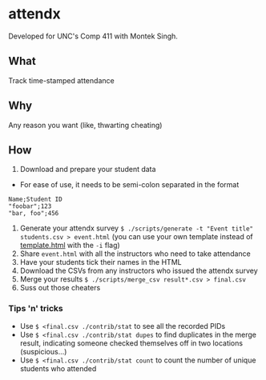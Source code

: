 # attendx

Developed for UNC's Comp 411 with Montek Singh.

## What

Track time-stamped attendance

## Why

Any reason you want (like, thwarting cheating)

## How

1. Download and prepare your student data
  - For ease of use, it needs to be semi-colon separated in the format
```
Name;Student ID
"foobar";123
"bar, foo";456
```
1. Generate your attendx survey `$ ./scripts/generate -t "Event title"
   students.csv > event.html` (you can use your own template instead of
   [template.html](./template.html) with the `-i` flag)
1. Share `event.html` with all the instructors who need to take attendance
1. Have your students tick their names in the HTML
1. Download the CSVs from any instructors who issued the attendx survey
1. Merge your results `$ ./scripts/merge_csv result*.csv > final.csv`
1. Suss out those cheaters

### Tips 'n' tricks

- Use `$ <final.csv ./contrib/stat` to see all the recorded PIDs
- Use `$ <final.csv ./contrib/stat dupes` to find duplicates in the merge
  result, indicating someone checked themselves off in two locations
  (suspicious...)
- Use `$ <final.csv ./contrib/stat count` to count the number of unique students
  who attended
